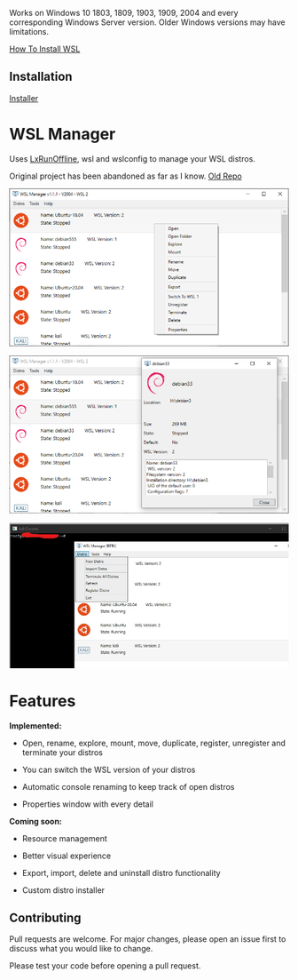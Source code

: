 Works on Windows 10 1803, 1809, 1903, 1909, 2004 and every corresponding Windows Server version.
Older Windows versions may have limitations.

[How To Install WSL](https://docs.microsoft.com/en-us/windows/wsl/about)

## Installation

[Installer](https://github.com/visdauas/WSL-Manager/releases/download/v1.1.1/wsl-manager-installer-x64.exe)

# WSL Manager

Uses [LxRunOffline](https://github.com/DDoSolitary/LxRunOffline), wsl and wslconfig to manage your WSL distros.

Original project has been abandoned as far as I know.
[Old Repo](https://github.com/wslhub/WSL-DistroManager)

![Alt text](Screenshots/screenshot11.png?raw=true)

![Alt text](Screenshots/screenshot22.png?raw=true)

![Alt text](Screenshots/screenshot3.jpg?raw=true)

# Features
  **Implemented:**

  - Open, rename, explore, mount, move, duplicate, register, unregister and terminate your distros

  - You can switch the WSL version of your distros

  - Automatic console renaming to keep track of open distros

  - Properties window with every detail

  **Coming soon:**

  - Resource management

  - Better visual experience

  - Export, import, delete and uninstall distro functionality

  - Custom distro installer

## Contributing
Pull requests are welcome. For major changes, please open an issue first to discuss what you would like to change.

Please test your code before opening a pull request.
